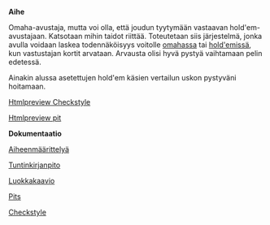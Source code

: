 **Aihe**

Omaha-avustaja, mutta voi olla, että joudun tyytymään vastaavan hold'em-avustajaan. Katsotaan mihin taidot riittää. Toteutetaan siis järjestelmä, jonka avulla voidaan laskea todennäköisyys voitolle
 [omahassa](https://fi.wikipedia.org/wiki/Omaha_hold_%E2%80%99em) tai [hold'emissä](https://fi.wikipedia.org/wiki/Texas_hold_%E2%80%99em), kun vastustajan kortit arvataan. Arvausta olisi hyvä pystyä vaihtamaan pelin edetessä.

Ainakin alussa asetettujen hold'em käsien vertailun uskon pystyväni hoitamaan. 

[Htmlpreview Checkstyle](https://htmlpreview.github.io/?https://github.com/pidrmasiin/omahahelp/blob/master/dokumentaatio/checkstyle.html)

[Htmlpreview pit](https://htmlpreview.github.io/?https://github.com/pidrmasiin/omahahelp/blob/master/dokumentaatio/pit-reports/201611171654/index.html)


**Dokumentaatio**

[Aiheenmäärittelyä](https://github.com/pidrmasiin/omahahelp/blob/master/dokumentaatio/aiheenmaarittelya.md)

[Tuntinkirjanpito](https://github.com/pidrmasiin/omahahelp/blob/master/dokumentaatio/tuntikirjanpito.md)

[Luokkakaavio](https://github.com/pidrmasiin/omahahelp/blob/master/dokumentaatio/Luokkakaavio.png)

[Pits](https://github.com/pidrmasiin/omahahelp/tree/master/dokumentaatio/pit-reports)

[Checkstyle](https://github.com/pidrmasiin/omahahelp/blob/master/dokumentaatio/checkstyle.html)
